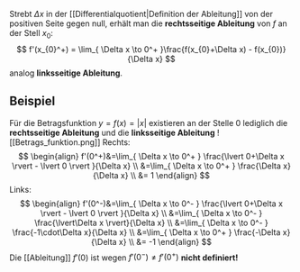 Strebt $\Delta x$ in der [[Differentialquotient|Definition der Ableitung]] von der positiven Seite gegen null, erhält man die **rechtsseitige Ableitung** von $f$ an der Stell $x_{0}$:
$$
f'(x_{0}^+) = \lim_{ \Delta x \to 0^+ }\frac{f(x_{0}+\Delta x) - f(x_{0})}{\Delta x} 
$$
analog **linksseitige Ableitung**.

## Beispiel
Für die Betragsfunktion $y=f(x)=\lvert x \rvert$ existieren an der Stelle 0 lediglich die **rechtsseitige Ableitung** und die **linksseitige Ableitung**
![[Betrags_funktion.png]]
Rechts:
$$
\begin{align}
f'(0^+)&=\lim_{ \Delta x \to 0^+ } \frac{\lvert 0+\Delta x \rvert - \lvert 0 \rvert  }{\Delta x} \\
&=\lim_{ \Delta x \to 0^+ } \frac{\Delta x}{\Delta x} \\
&= 1 
\end{align}
$$Links:
$$
\begin{align}
f'(0^-)&=\lim_{ \Delta x \to 0^- } \frac{\lvert 0+\Delta x \rvert - \lvert 0 \rvert  }{\Delta x} \\ 
&=\lim_{ \Delta x \to 0^- } \frac{\lvert\Delta x \rvert}{\Delta x}  \\
&=\lim_{ \Delta x \to 0^- } \frac{-1\cdot\Delta x}{\Delta x} \\
&=\lim_{ \Delta x \to 0^+ } \frac{-\Delta x}{\Delta x} \\
&= -1 
\end{align}
$$
Die [[Ableitung]] $f'(0)$ ist wegen $f'(0^-)\ne f'(0^+)$ **nicht definiert!**
